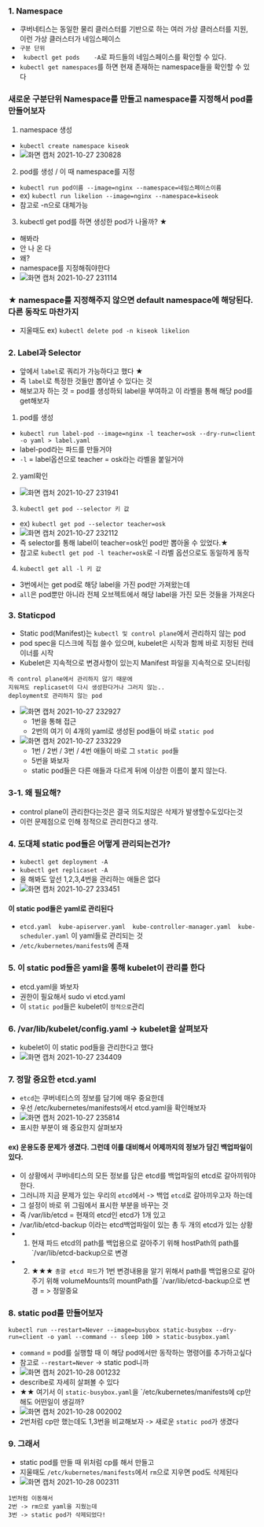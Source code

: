 ### 1. Namespace
- 쿠버네티스는 동일한 물리 클러스터를 기반으로 하는 여러 가상 클러스터를 지원, 이런 가상 클러스터가 네임스페이스
- `구분 단위`
- `	kubectl get	pods	-A`로 파드들의 네임스페이스를 확인할 수 있다.
- `kubectl get namespaces`를 하면 현재 존재하는 namespace들을 확인할 수 있다

### 새로운 구분단위 Namespace를 만들고 namespace를 지정해서 pod를 만들어보자
1. namespace 생성
- `kubectl create namespace kiseok`
- ![화면 캡처 2021-10-27 230828](https://user-images.githubusercontent.com/62214428/139082435-8b6f5118-3d2d-4282-95a2-118a5d35b417.png)

2. pod를 생성 / 이 때 namespace를 지정
- `kubectl run pod이름 --image=nginx --namespace=네임스페이스이름`
- ex) `kubectl run likelion --image=nginx --namespace=kiseok`
- 참고로 -n으로 대체가능

3. kubectl get pod를 하면 생성한 pod가 나올까? ★
- 해봐라 
- 안 나 온 다
- 왜?
- namespace를 지정해줘야한다
- ![화면 캡처 2021-10-27 231114](https://user-images.githubusercontent.com/62214428/139082907-057c9d58-f1c3-4dd9-93d9-0a350ef12c11.png)
### ★ namespace를 지정해주지 않으면 default namespace에 해당된다. 다른 동작도 마찬가지
- 지울때도 ex) `kubectl delete pod -n kiseok likelion`


### 2. Label과 Selector
- 앞에서 `label`로 쿼리가 가능하다고 했다 ★
- 즉 `label`로 특정한 것들만 뽑아낼 수 있다는 것
- 해보고자 하는 것  = pod를 생성하되 label을 부여하고 이 라벨을 통해 해당 pod를 get해보자
1. pod를 생성
- `kubectl run label-pod --image=nginx -l teacher=osk --dry-run=client -o yaml > label.yaml`
- label-pod라는 파드를 만들거야
- `-l` = label옵션으로 teacher = osk라는 라벨을 붙일거야
2. yaml확인
- ![화면 캡처 2021-10-27 231941](https://user-images.githubusercontent.com/62214428/139084453-eb590cb7-8e45-4afe-b893-1201623ab618.png)

3. `kubectl get pod --selector 키 값`
- ex) `kubectl get pod --selector teacher=osk`
- ![화면 캡처 2021-10-27 232112](https://user-images.githubusercontent.com/62214428/139084828-a013dcd5-52df-49cc-b53d-a45ee6dcece0.png)
- 즉 selector를 통해 label이 teacher=osk인 pod만 뽑아올 수 있었다.★
- 참고로 `kubectl get pod -l teacher=osk`로 -l 라벨 옵션으로도 동일하게 동작

4. `kubectl get all -l 키 값`
- 3번에서는 get pod로 해당 label을 가진 pod만 가져왔는데
- `all`은 pod뿐만 아니라 전체 오브젝트에서 해당 label을 가진 모든 것들을 가져온다

### 3. Staticpod
- Static pod(Manifest)는 `kubectl 및 control plane`에서 관리하지 않는 pod
- pod spec을 디스크에 직접 쓸수 있으며, kubelet은 시작과 함께 바로 지정된 컨테이너를 시작
- Kubelet은 지속적으로 변경사항이 있는지 Manifest 파일을 지속적으로 모니터링
```
즉 control plane에서 관리하지 않기 때문에
지워져도 replicaset이 다시 생성한다거나 그러지 않는..
deployment로 관리하지 않는 pod
```
- ![화면 캡처 2021-10-27 232927](https://user-images.githubusercontent.com/62214428/139086316-9bfb4fe9-e98a-4ef2-819c-2d391b2fcd45.png)
  - 1번을 통해 접근
  - 2번의 여기 이 4개의 yaml로 생성된 pod들이 바로 `static pod`
- ![화면 캡처 2021-10-27 233229](https://user-images.githubusercontent.com/62214428/139086909-486d2b0b-660b-4e78-9af7-8c62e1dff12b.png)
  - 1번 / 2번 / 3번 / 4번 애들이 바로 그 `static pod`들
  - 5번을 봐보자 
  - static pod들은 다른 애들과 다르게 뒤에 이상한 이름이 붙지 않는다.

### 3-1. 왜 필요해?
- control plane이 관리한다는것은 결국 의도치않은 삭제가 발생할수도있다는것
- 이런 문제점으로 인해 정적으로 관리한다고 생각.


### 4. 도대체 static pod들은 어떻게 관리되는건가?
- `kubectl get deployment -A`
- `kubectl get replicaset -A`
- 을 해봐도 앞선 1,2,3,4번을 관리하는 애들은 없다
- ![화면 캡처 2021-10-27 233451](https://user-images.githubusercontent.com/62214428/139087463-e97db610-ef3b-410a-bab8-032e75ea6250.png)

#### 이 static pod들은 yaml로 관리된다
- `etcd.yaml  kube-apiserver.yaml  kube-controller-manager.yaml  kube-scheduler.yaml` 이 yaml들로 관리되는 것
- `/etc/kubernetes/manifests`에 존재


### 5. 이 static pod들은 yaml을 통해 kubelet이 관리를 한다
- etcd.yaml을 봐보자
- 권한이 필요해서 sudo vi etcd.yaml
- 이 `static pod`들은 kubelet이 `정적으로`관리


### 6. /var/lib/kubelet/config.yaml  -> kubelet을 살펴보자
- kubelet이 이 static pod들을 관리한다고 했다
- ![화면 캡처 2021-10-27 234409](https://user-images.githubusercontent.com/62214428/139089110-4d83be56-b2a2-4bcb-93f8-072b3985622d.png)


### 7. 정말 중요한 etcd.yaml
- `etcd`는 쿠버네티스의 정보를 담기에 매우 중요한데
- 우선 /etc/kubernetes/manifests에서 etcd.yaml을 확인해보자
- ![화면 캡처 2021-10-27 235814](https://user-images.githubusercontent.com/62214428/139091934-0f730f7b-00e7-4735-8907-19ccb8dc5052.png)
- 표시한 부분이 왜 중요한지 살펴보자

#### ex) 운용도중 문제가 생겼다. 그런데 이를 대비해서 어제까지의 정보가 담긴 백업파일이 있다.
- 이 상황에서 쿠버네티스의 모든 정보를 담은 etcd를 백업파일의 etcd로 갈아끼워야한다.
- 그러니까 지금 문제가 있는 우리의 `etcd`에서 -> 백업 `etcd`로 갈아끼우고자 하는데
-  그 설정이 바로 위 그림에서 표시한 부분을 바꾸는 것
-  즉 /var/lib/etcd =  현재의 etcd인 etcd가 1개 있고
-  /var/lib/etcd-backup 이라는 etcd백업파일이 있는 총 두 개의 etcd가 있는 상황
-  1. 현재 파드 etcd의 path를 백업용으로 갈아주기 위해 hostPath의 path를 `/var/lib/etcd-backup으로 변경
-  2. ★★★ `총괄 etcd 파드`가 1번 변경내용을 알기 위해서 path를 백업용으로 갈아주기 위해 volumeMounts의 mountPath를 `/var/lib/etcd-backup으로 변경 = > 정말중요



### 8. static pod를 만들어보자
`kubectl run --restart=Never --image=busybox static-busybox --dry-run=client -o yaml --command -- sleep 100 > static-busybox.yaml`
- `command` = pod를 실행할 때 이 해당 pod에서만 동작하는 명령어를 추가하고싶다
- 참고로 `--restart=Never` -> static pod니까
- ![화면 캡처 2021-10-28 001232](https://user-images.githubusercontent.com/62214428/139094641-abce95a8-bd07-4004-a009-4abe4fa0fa47.png)
- describe로 자세히 살펴볼 수 있다
- ★★ 여기서 이 `static-busybox.yaml`을 `/etc/kubernetes/manifests에 cp만 해도 어떤일이 생길까?
- ![화면 캡처 2021-10-28 002002](https://user-images.githubusercontent.com/62214428/139095919-e4130bd7-0b05-4242-970d-6af56dc0bfb1.png)
- 2번처럼 cp만 했는데도 1,3번을 비교해보자 -> 새로운 `static pod`가 생겼다

### 9. 그래서
- static pod를 만들 때 위처럼 cp를 해서 만들고
- 지울때도 `/etc/kubernetes/manifests`에서 `rm`으로 지우면 pod도 삭제된다
-  ![화면 캡처 2021-10-28 002311](https://user-images.githubusercontent.com/62214428/139096528-9c235402-6586-40fd-a5e3-416c2fc03ac0.png)
```
1번처럼 이동해서
2번 -> rm으로 yaml을 지웠는데
3번 -> static pod가 삭제되었다!
```
